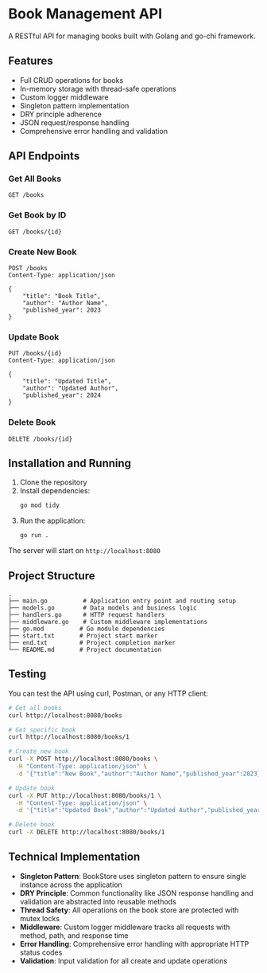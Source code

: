 # Book Management API

A RESTful API for managing books built with Golang and go-chi framework.

## Features

- Full CRUD operations for books
- In-memory storage with thread-safe operations
- Custom logger middleware
- Singleton pattern implementation
- DRY principle adherence
- JSON request/response handling
- Comprehensive error handling and validation

## API Endpoints

### Get All Books
```
GET /books
```

### Get Book by ID
```
GET /books/{id}
```

### Create New Book
```
POST /books
Content-Type: application/json

{
    "title": "Book Title",
    "author": "Author Name",
    "published_year": 2023
}
```

### Update Book
```
PUT /books/{id}
Content-Type: application/json

{
    "title": "Updated Title",
    "author": "Updated Author",
    "published_year": 2024
}
```

### Delete Book
```
DELETE /books/{id}
```

## Installation and Running

1. Clone the repository
2. Install dependencies:
   ```bash
   go mod tidy
   ```
3. Run the application:
   ```bash
   go run .
   ```

The server will start on `http://localhost:8080`

## Project Structure

```
.
├── main.go          # Application entry point and routing setup
├── models.go        # Data models and business logic
├── handlers.go      # HTTP request handlers
├── middleware.go    # Custom middleware implementations
├── go.mod          # Go module dependencies
├── start.txt       # Project start marker
├── end.txt         # Project completion marker
└── README.md       # Project documentation
```

## Testing

You can test the API using curl, Postman, or any HTTP client:

```bash
# Get all books
curl http://localhost:8080/books

# Get specific book
curl http://localhost:8080/books/1

# Create new book
curl -X POST http://localhost:8080/books \
  -H "Content-Type: application/json" \
  -d '{"title":"New Book","author":"Author Name","published_year":2023}'

# Update book
curl -X PUT http://localhost:8080/books/1 \
  -H "Content-Type: application/json" \
  -d '{"title":"Updated Book","author":"Updated Author","published_year":2024}'

# Delete book
curl -X DELETE http://localhost:8080/books/1
```

## Technical Implementation

- **Singleton Pattern**: BookStore uses singleton pattern to ensure single instance across the application
- **DRY Principle**: Common functionality like JSON response handling and validation are abstracted into reusable methods
- **Thread Safety**: All operations on the book store are protected with mutex locks
- **Middleware**: Custom logger middleware tracks all requests with method, path, and response time
- **Error Handling**: Comprehensive error handling with appropriate HTTP status codes
- **Validation**: Input validation for all create and update operations